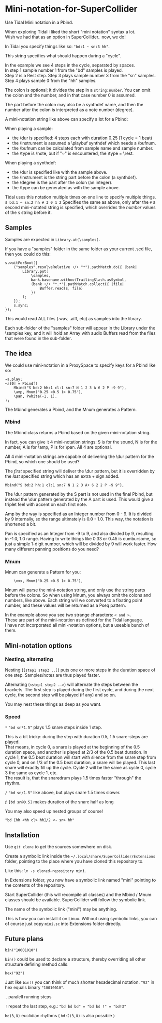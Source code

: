 # Mini-notation-for-SuperCollider
Use Tidal Mini notation in a Pbind.

When exploring Tidal i liked the short "mini notation" syntax a lot.  
Wish we had that as an option in SuperCollider.. now, we do!

In Tidal you specify things like so: ```"bd:1 ~ sn:3 hh"```.

This string specifies what should happen during a "cycle".

In the example we see 4 steps in the cycle, separated by spaces.   
In step 1 sample number 1 from the "bd" samples is played.   
Step 2 is a Rest step.
Step 3 plays sample number 3 from the "sn" samples.  
Step 4 plays sample 0 from the "hh" samples.   

The colon is optional; it divides the step in a ```string:number```. You can omit the colon and the number, and in that case number 0 is assumed.

The part before the colon may also be a synthdef name, and then the number after the colon is interpreted as a note number (degree).

A mini-notation string like above can specify a lot for a Pbind:

When playing a sample:
- the \dur is specified: 4 steps each with duration 0.25 (1 cycle = 1 beat)
- the \instrument is assumed a \playbuf synthdef which needs a \bufnum.
- the \bufnum can be calculated from sample name and sample number.
- the \type is \note, but if "~" is encountered, the \type = \rest.

When playing a synthdef:
- the \dur is specified like with the sample above.
- the \instrument is the string part before the colon (a synthdef).
- the \degree is the part after the colon (an integer).
- the \type can be generated as with the sample above.

Tidal uses this notation multiple times on one line to specify multiple things. ```$ bd:1 ~ sn:2 hh # 3 0 1 2``` Specifies the same as above, only after the ```#``` a second mini-notated string is specified, which overrides the _number_ values of the ```$``` string before it.

## Samples

Samples are expected in ```Library.at(\samples)```.

If you have a "samples" folder in the same folder as your current .scd file, then you could do this:

```
s.waitForBoot({
	("samples".resolveRelative +/+ "*").pathMatch.do({ |bank|
		Library.put(
			\samples,
			bank.basename.withoutTrailingSlash.asSymbol,
			(bank +/+ "*.*").pathMatch.collect({ |file|
				Buffer.read(s, file)
			})
		);
	});
	s.sync;
});
```

This would read ALL files (.wav, .aiff, etc) as samples into the library.

Each sub-folder of the "samples" folder will appear in the Library under the \samples key, and it will hold an Array with audio Buffers read from the files that were found in the sub-folder.

## The idea

We could use mini-notation in a ProxySpace to specify keys for a Pbind like so:

```
~a.play;
~a[0] = Pbindf(
	Mbind("S bd:2 hh:1 cl:1 sn:7 N 1 2 3 A 6 2 P -9 9"),
	\amp, Mnum("0.25 <0.5 1> 0.75"),
	\pan, Pwhite(-1, 1),
);
```

The Mbind generates a Pbind, and the Mnum generates a Pattern.

### Mbind

The Mbind class returns a Pbind based on the given mini-notation string.  

In fact, you can give it 4 mini-notation strings: S is for the sound, N is for the number, A is for \amp, P is for \pan. All 4 are optional.

All 4 mini-notation strings are capable of delivering the \dur pattern for the Pbind, so which one should be used?

The _first_ specified string will deliver the \dur pattern, but it is overridden by the _last_ specified string which has an extra + sign added.

```Mbind("S bd:2 hh:1 cl:1 sn:7 N 1 2 3 A+ 6 2 2 P -9 9"),```

The \dur pattern generated by the S part is not used in the final Pbind, but instead the \dur pattern generated by the A part is used. This would give a triplet feel with accent on each first note.

Amp by the way is specified as an Integer number from 0 - 9. It is divided by 9 internally, so the range ultimately is 0.0 - 1.0. This way, the notation is shortened a bit.

Pan is specified as an Integer from -9 to 9, and also divided by 9, resulting in -1.0, 1.0 range. Having to write things like 0.33 or 0.45 is cumbursome, so just a simple 1-digit number, which will be divided by 9 will work faster. How many different panning positions do you need?

### Mnum

Mnum can generate a Pattern for you:

```
	\xxx, Mnum("0.25 <0.5 1> 0.75"),
```

Mnum will parse the mini-notation string, and only use the string parts before the colons. So when using Mnum, you always omit the colons and numbers, like above. Each string will we converted to a floating point number, and these values will be returned as a Pseq pattern.

In the example above you see two strange characters: ```< and >```.   
These are part of the mini-notation as defined for the Tidal language.   
I have not incorporated all mini-notation options, but a useable bunch of them.

## Mini-notation options

### Nesting, alternating

Nesting (```[step1 step2 ..]```) puts one or more steps in the duration space of one step. Samples/notes are thus played faster.

Alternating (```<step1 step2 ..>```) will alternate the steps between the brackets. The first step is played during the first cycle, and during the next cycle, the second step will be played (if any) and so on.

You may nest these things as deep as you want.

### Speed

```*``` ```"bd sn*1.5"``` plays 1.5 snare steps inside 1 step.

This is a bit tricky: during the step with duration 0.5, 1.5 snare-steps are played.   
That means, in cycle 0, a snare is played at the beginning of the 0.5 duration space, and another is played at 2/3 of the 0.5 beat duration.
In cycle 1, the 0.5 beat duration will start with silence from the snare step from cycle 0, and on 1/3 of the 0.5 beat duration, a snare will be played. This last snare will exactly fill up the cycle. Cycle 2 will be the same as cycle 0, cycle 3 the same as cycle 1, etc.   
The result is, that the snaredrum plays 1.5 times faster "through" the rhythm.

```/``` ```"bd sn/1.5"``` like above, but plays snare 1.5 times slower.

```@``` ```[bd sn@0.5]``` makes duration of the snare half as long

You may also speed up nested groups of course!

```"bd [hh <hh cl> hh]/2 <~ sn> hh"```

## Installation

Use ```git clone``` to get the sources somewhere on disk.

Create a symbolic link inside the ```~/.local/share/SuperCollider/Extensions``` folder, pointing to the place where you have cloned this repository to.

Like this: ```ln -s cloned-repository mini```.

In Extensions folder, you now have a symbolic link named "mini" pointing to the contents of the repository.

Start SuperCollider (this will recompile all classes) and the Mbind / Mnum classes should be available. SuperCollider will follow the symbolic link.

The name of the symbolic link ("mini") may be anything.

This is how you can install it on Linux. Without using symbolic links, you can of course just copy ```mini.sc``` into Extensions folder directly.

## Future plans

```bin("10001010")```

```bin()``` could be used to declare a structure, thereby overriding all other structure defining method calls.

```hex("92")```

Just like ```bin()``` you can think of much shorter hexadecimal notation. ```"92"``` in hex equals binary ```"10010010"```.

```,``` paralell running steps

```!``` repeat the last step, e.g.: ```"bd bd bd" = "bd bd !" = "bd!3"```

```bd(3,8)``` euclidian rhythms ( ```bd:2(3,8)``` is also possible )



